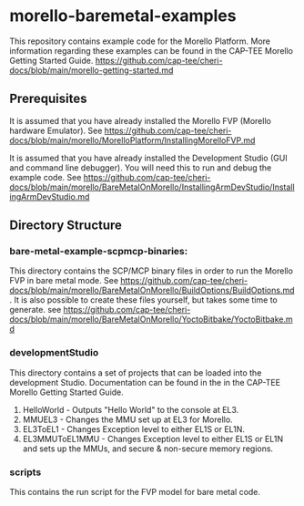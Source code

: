 # morello-baremetal-examples
This repository contains example code for the Morello Platform. More information regarding these examples can be found in the CAP-TEE Morello Getting Started Guide. https://github.com/cap-tee/cheri-docs/blob/main/morello-getting-started.md

## Prerequisites

It is assumed that you have already installed the Morello FVP (Morello hardware Emulator). See https://github.com/cap-tee/cheri-docs/blob/main/morello/MorelloPlatform/InstallingMorelloFVP.md 

It is assumed that you have already installed the Development Studio (GUI and command line debugger). You will need this to run and debug the example code. See https://github.com/cap-tee/cheri-docs/blob/main/morello/BareMetalOnMorello/InstallingArmDevStudio/InstallingArmDevStudio.md

## Directory Structure

### bare-metal-example-scpmcp-binaries:

This directory contains the SCP/MCP binary files in order to run the Morello FVP in bare metal mode. See https://github.com/cap-tee/cheri-docs/blob/main/morello/BareMetalOnMorello/BuildOptions/BuildOptions.md. It is also possible to create these files yourself, but takes some time to generate. see https://github.com/cap-tee/cheri-docs/blob/main/morello/BareMetalOnMorello/YoctoBitbake/YoctoBitbake.md 

### developmentStudio

This directory contains a set of projects that can be loaded into the development Studio. Documentation can be found in the in the CAP-TEE Morello Getting Started Guide.

1. HelloWorld - Outputs "Hello World" to the console at EL3.
2. MMUEL3 - Changes the MMU set up at EL3 for Morello.
3. EL3ToEL1 - Changes Exception level to either EL1S or EL1N.
4. EL3MMUToEL1MMU - Changes Exception level to either EL1S or EL1N and sets up the MMUs, and secure & non-secure memory regions.


### scripts

This contains the run script for the FVP model for bare metal code.
